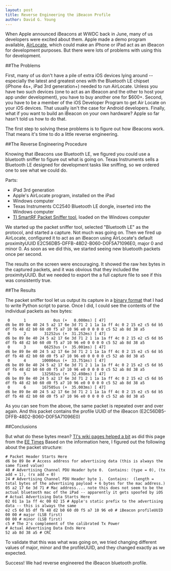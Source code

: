 ```yaml
---
layout: post
title: Reverse Engineering the iBeacon Profile
author: David G. Young
---
```


When Apple announced iBeacons at WWDC back in June, many of us developers were excited about them.  Apple made a demo program available, <a href='https://developer.apple.com/downloads/index.action?name=WWDC%202013'>AirLocate</a>, which could make an iPhone or iPad act as an iBeacon for development purposes.  But there were lots of problems with using this for development.

##The Problems

First, many of us don't have a pile of extra iOS devices lying around -- especially the latest and greatest ones with the Bluetooth LE chipset (iPhone 4s+, iPad 3rd generation+) needed to run AirLocate.  Unless you have two such devices (one to act as an iBeacon and the other to host your app under development), you have to buy another one for $600+.  Second, you have to be a member of the iOS Developer Program to get Air Locate on your iOS devices.  That usually isn't the case for Android developers.  Finally, what if you want to build an iBeacon on your own hardware?  Apple so far hasn't told us how to do that.

The first step to solving these problems is to figure out how iBeacons work.  That means it's time to do a little reverse engineering.

##The Reverse Engineering Procedure

Knowing that iBeacons use Bluetooth LE, we figured you could use a bluetooth sniffer to figure out what is going on.  Texas Instruments sells a Bluetooth LE designed for development tasks like sniffing, so we ordered one to see what we could do.

Parts:

* iPad 3rd generation
* Apple's AirLocate program, installed on the iPad
* Windows computer
* Texas Instruments CC2540 Bluetooth LE dongle, inserted into the Windows computer
* [TI SmartRF Packet Sniffer tool](http://www.ti.com/tool/packet-sniffer), loaded on the Windows computer

We started up the packet sniffer tool, selected "Bluetooth LE" as the protocol, and started a capture.  Not much was going on.  Then we fired up AirLocate, configured it to act as an iBeacon using AirLocate's default proximityUUID E2C56DB5-DFFB-48D2-B060-D0F5A71096E0, major 0 and minor 0.  As soon as we did this, we started seeing new bluetooth packets once per second.

The results on the screen were encouraging.  It showed the raw hex bytes in the captured packets, and it was obvious that they included the proximityUUID.  But we needed to export the a full capture file to see if this was consistently true.

##The Results

The packet sniffer tool let us output its capture in a [binary format](http://e2e.ti.com/support/low_power_rf/f/155/t/240865.aspx) that I had to write Python script to parse.  Once I did, I could see the contents of the individual packets as hex bytes:

```
 0      1            0us (+   0.000ms) [ 47]
d6 be 89 8e 40 24 5 a2 17 6e 3d 71 2 1 1a 1a ff 4c 0 2 15 e2 c5 6d b5 df fb 48 d2 b0 60 d0 f5 a7 10 96 e0 0 0 0 0 c5 52 ab 8d 38 a5
 0      2        31252us (+  31.252ms) [ 47]
d6 be 89 8e 40 24 5 a2 17 6e 3d 71 2 1 1a 1a ff 4c 0 2 15 e2 c5 6d b5 df fb 48 d2 b0 60 d0 f5 a7 10 96 e0 0 0 0 0 c5 52 ab 8d 38 a5
 0      3        66253us (+  35.001ms) [ 47]
d6 be 89 8e 40 24 5 a2 17 6e 3d 71 2 1 1a 1a ff 4c 0 2 15 e2 c5 6d b5 df fb 48 d2 b0 60 d0 f5 a7 10 96 e0 0 0 0 0 c5 52 ab 8d 38 a5
 0      4       100004us (+  33.751ms) [ 47]
d6 be 89 8e 40 24 5 a2 17 6e 3d 71 2 1 1a 1a ff 4c 0 2 15 e2 c5 6d b5 df fb 48 d2 b0 60 d0 f5 a7 10 96 e0 0 0 0 0 c5 52 ab 8d 38 a5
 0      5       132502us (+  32.498ms) [ 47]
d6 be 89 8e 40 24 5 a2 17 6e 3d 71 2 1 1a 1a ff 4c 0 2 15 e2 c5 6d b5 df fb 48 d2 b0 60 d0 f5 a7 10 96 e0 0 0 0 0 c5 52 ab 8d 38 a5
 0      6       167505us (+  35.003ms) [ 47]
d6 be 89 8e 40 24 5 a2 17 6e 3d 71 2 1 1a 1a ff 4c 0 2 15 e2 c5 6d b5 df fb 48 d2 b0 60 d0 f5 a7 10 96 e0 0 0 0 0 c5 52 ab 8d 38 a5

```

As you can see from the above, the same packet is repeated over and over again.  And this packet contains the profile UUID of the iBeacon (E2C56DB5-DFFB-48D2-B060-D0F5A71096E0)

##Conclusions

But what do these bytes mean?  [TI's wiki pages helped a bit](http://processors.wiki.ti.com/index.php/BLE_sniffer_guide#Advertisement_packets) as did this page from the [EE Times](http://www.eetimes.com/document.asp?doc_id=1278927)  Based on the information here, I figured out the following about the packet structure:

```
# Packet Header Starts Here
d6 be 89 8e # Access address for advertising data (this is always the same fixed value)
40 # Advertising Channel PDU Header byte 0.  Contains: (type = 0), (tx add = 1), (rx add = 0)
24 # Advertising Channel PDU Header byte 1.  Contains:  (length = total bytes of the advertising payload + 6 bytes for the mac address.)
05 a2 17 6e 3d 71 # Mac address.... note this does not seem to be the actual bluetooth mac of the iPad -- apparently it gets spoofed by iOS
# Actual Advertising Data Starts Here
02 01 1a 1a ff 4c 00 02 15 # Apple's static prefix to the advertising data -- this is always the same
e2 c5 6d b5 df fb 48 d2 b0 60 d0 f5 a7 10 96 e0 # iBeacon profileUUID
00 00 # major (LSB first)
00 00 # minor (LSB first)
c5 # The 2's complement of the calibrated Tx Power
# Actual Advertising Data Ends Here
52 ab 8d 38 a5 # CRC
```

To validate that this was what was going on, we tried changing different values of major, minor and the profileUUID, and they changed exactly as we expected.

Success!  We had reverse engineered the iBeacon bluetooth profile.

